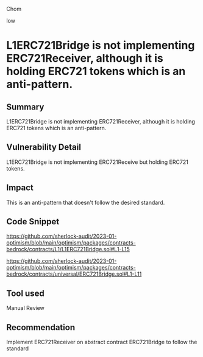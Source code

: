 Chom

low

# L1ERC721Bridge is not implementing ERC721Receiver, although it is holding ERC721 tokens which is an anti-pattern.

## Summary
L1ERC721Bridge is not implementing ERC721Receiver, although it is holding ERC721 tokens which is an anti-pattern.

## Vulnerability Detail
L1ERC721Bridge is not implementing ERC721Receive but holding ERC721 tokens.

## Impact
This is an anti-pattern that doesn't follow the desired standard.

## Code Snippet
https://github.com/sherlock-audit/2023-01-optimism/blob/main/optimism/packages/contracts-bedrock/contracts/L1/L1ERC721Bridge.sol#L1-L15

https://github.com/sherlock-audit/2023-01-optimism/blob/main/optimism/packages/contracts-bedrock/contracts/universal/ERC721Bridge.sol#L1-L11

## Tool used

Manual Review

## Recommendation
Implement ERC721Receiver on abstract contract ERC721Bridge to follow the standard
